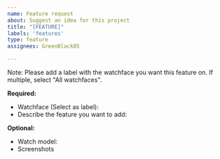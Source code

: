```yaml
---
name: Feature request
about: Suggest an idea for this project
title: "[FEATURE]"
labels: 'features'
type: feature
assignees: GreenBlack85

---
```


Note: Please add a label with the watchface you want this feature on. If multiple, select "All watchfaces".

**Required:**
 - Watchface (Select as label): 
 - Describe the feature you want to add:

**Optional:**
 - Watch model:
 - Screenshots

